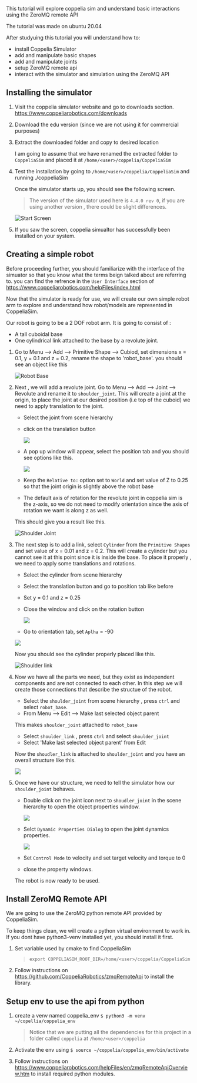 
This tutorial will explore coppelia sim and understand basic interactions
using the ZeroMQ remote API

The tutorial was made on ubuntu 20.04

After studyuing this tutorial you will understand how to:

- install Coppelia Simulator
- add and manipulate basic shapes 
- add and manipulate joints
- setup ZeroMQ remote api 
- interact with the simulator and simulation using the ZeroMQ API


Installing the simulator
---

1. Visit the coppelia simulator website and go to downloads section.
   https://www.coppeliarobotics.com/downloads

2. Download the edu version (since we are not using it for commercial purposes)
3. Extract the downloaded folder and copy to desired location

    I am going to assume that we have renamed the extracted folder to `CoppeliaSim` and placed it at  `/home/<user>/coppelia/CoppeliaSim`

4. Test the installation by going to `/home/<user>/coppelia/CoppeliaSim` and running ./coppeliaSim 

    Once the simulator starts up, you should see the following screen.
    >The version of the simulator used here is `4.4.0 rev 0`, if you are using another version , there could be slight differences. 

    ![Start Screen](/images/coppelia/coppelia_start_screen.png)

5. If you saw the screen,  coppelia simualtor has successfully been installed on your system.


Creating a simple robot
---

Before proceeding further, you should familiarize with the interface of the simuator so that you know what the terms beign talked about are referring to.
you can find the refrence in the  `User Interface` section of https://www.coppeliarobotics.com/helpFiles/index.html


Now that the simulator is ready for use, we will create our own simple robot arm to explore and understand how robot/models are represented in CoppeliaSim.

Our robot is going to be a 2 DOF robot arm. It is going to consist of :

- A tall cuboidal base 
- One cylindrical link attached to the base by a revolute joint.

1. Go to Menu --> Add --> Primitive Shape --> Cubiod, set dimensions
x = 0.1, y = 0.1 and z = 0.2, rename the shape to 'robot_base'. you should see an object like this

    ![Robot Base](/images/coppelia/bot_base_screen.png)

2. Next , we will add a revolute joint.
   Go to Menu --> Add --> Joint --> Revolute and rename it to `shoulder_joint`. This will create a joint at the origin, to place the joint at our desired position (i.e top of the cuboid) we need to apply translation to the joint.

   - Select the joint from scene hierarchy
   - click on the translation button 

        ![](/images/coppelia/translation_button.png)
   - A pop up window will appear, select the position tab and you should see options like this.

        ![](/images/coppelia/translation_pop_up.png)

   - Keep the `Relative to:` option set to `World` and set value of Z to 0.25 so that the joint origin is slightly above the robot 
   base

   - The default axis of rotation for the revolute joint in coppelia sim is the z-axis, so we do not need to modify orientation since the axis of rotation we want is along z as well.
   
   This should give you a result like this.

   ![Shoulder Joint](/images/coppelia/shoulder_joint.png)

3. The next step is to add a link, select `Cylinder` from the `Primitive Shapes` and set value of x = 0.01 and z = 0.2. This will create a cylinder but you cannot see it at this point since it is inside the base. To place it properly , we need to apply some translations and rotations.

    - Select the cylinder from scene hierarchy 
    - Select the translation button and go to position tab like before
    - Set y = 0.1 and z = 0.25 
    - Close the window and click on the rotation button

      ![](/images/coppelia/rotation_button.png)

    - Go to orientation tab, set `Aplha` = -90

    ![](/images/coppelia/orientation_window.png)

    Now you should see the cylinder properly placed like this.

    ![Shoulder link](/images/coppelia/shoulder_link.png)


4. Now we have all the parts we need, but they exist as independent components and are not connected to each other. In this step we will create those connections that describe the structue of the robot.

    - Select the `shoulder_joint` from scene hierarchy , press `ctrl` and select `robot_base`.
    - From Menu --> Edit --> Make last selected object parent
    
    This makes `shoulder_joint` attached to `robot_base`

    - Select `shoulder_link` , press `ctrl` and select `shoulder_joint` 
    - Select 'Make last selected object parent' from Edit

    Now the `shoudler_link` is attached to `shoulder_joint` and you have an overall structure like this.

    ![](/images/coppelia/robot_structure.png)

5. Once we have our structure, we need to tell the simulator how our `shoulder_joint` behaves.

    - Double click on the joint icon next to `shoudler_joint` in the scene hierarchy to open the object properties window.

        ![](/images/coppelia/scene_object_properties.png)

    - Selct `Dynamic Properties Dialog` to open the joint dynamics properties.

        ![](/images/coppelia/joint_dynamic_properties.png)

    - Set `Control Mode` to velocity and set target velocity and torque to 0

    - close the property windows.


    The robot is now ready to be used.


Install ZeroMQ Remote API
---

We are going to use the ZeroMQ python remote API provided by CoppeliaSim.

To keep things clean, we will create a python virtual environment to work in.
If you dont have python3-venv installed yet, you should install it first.


1. Set variable used by cmake to find CoppeliaSim
    > `export COPPELIASIM_ROOT_DIR=/home/<user>/coppelia/CoppeliaSim`

2. Follow instructions on https://github.com/CoppeliaRobotics/zmqRemoteApi to install the library.


Setup env to use the api from python
---


1. create a venv named coppelia_env 
  `$ python3 -m venv ~/copellia/coppelia_env`
    
    > Notice that we are putting all the dependencies for this project in a folder called `coppelia` at `/home/<user>/coppelia`

2. Activate the env using `$ source ~/coppelia/coppelia_env/bin/activate`

3. Follow instructions on https://www.coppeliarobotics.com/helpFiles/en/zmqRemoteApiOverview.htm to install required python modules.

